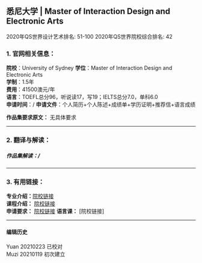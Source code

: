 ## 悉尼大学 | Master of Interaction Design and Electronic Arts

2020年QS世界设计艺术排名: 51-100
2020年QS世界院校综合排名: 42  

### 1. 官网相关信息：

**院校**：University of Sydney
**学位**：Master of Interaction Design and Electronic Arts  
**学制**：1.5年  
**费用**：41500澳元/年  
**语言**：TOEFL总分96，听说读17，写19；IELTS总分7.0，单科6.0  
**申请时间**：/
**申请文件**：个人简历+个人陈述+成绩单+学历证明+推荐信+语言成绩

**作品集要求原文：** 无具体要求

---

### 2. 翻译与解读：


##### 作品集解读：/

---


### 3. 有用链接：

**专业介绍：**[院校链接](http://sydney.edu.au/courses/master-of-interaction-design-and-electronic-arts)  
**课程介绍：** [院校链接](https://sydney.edu.au/courses/uos-landing.html/content/courses/courses/pc/master-of-interaction-design-and-electronic-arts.html)  
**申请要求：** [院校链接](https://sydney.edu.au/study/admissions/apply/admission-criteria/postgraduate-coursework.html)
**语言课：** [院校链接]


---


#### 编辑历史
Yuan 20210223 已校对  
Muzi 20210119 初次建立
